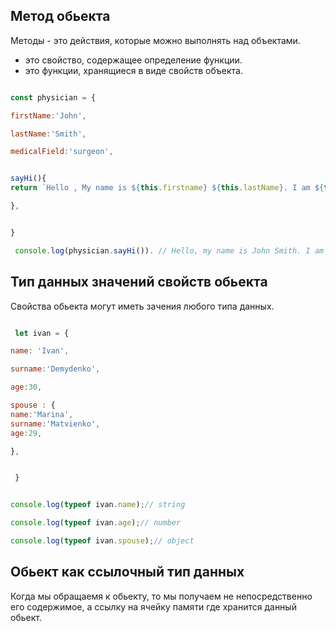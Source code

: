 ## Метод обьекта

</hr>

Методы - это действия, которые можно выполнять над объектами. 
 - это свойство, содержащее определение функции. 
 - это функции, хранящиеся в виде свойств объекта.
 
```js

const physician = {

firstName:'John',

lastName:'Smith',

medicalField:'surgeon',


sayHi(){
return `Hello , My name is ${this.firstname} ${this.lastName}. I am ${this.medicalField}`

},


}

 console.log(physician.sayHi()). // Hello, my name is John Smith. I am a surgeon

```


## Тип данных значений свойств обьекта

</hr>

Свойства обьекта могут иметь зачения любого типа данных.

```js

 let ivan = {

name: 'Ivan',

surname:'Demydenko',

age:30,

spouse : {
name:'Marina',
surname:'Matvienko',
age:29,

},


 }


console.log(typeof ivan.name);// string

console.log(typeof ivan.age);// number

console.log(typeof ivan.spouse);// object

```
## Обьект как ссылочный тип данных

Когда мы обращаемя к обьекту, то мы получаем не непосредственно его содержимое, а ссылку на ячейку памяти где хранится данный обьект.




